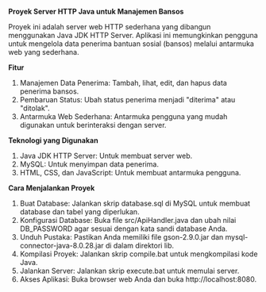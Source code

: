 **Proyek Server HTTP Java untuk Manajemen Bansos**

Proyek ini adalah server web HTTP sederhana yang dibangun menggunakan Java JDK HTTP Server. Aplikasi ini memungkinkan pengguna untuk mengelola data penerima bantuan sosial (bansos) melalui antarmuka web yang sederhana.

**Fitur**

1. Manajemen Data Penerima: Tambah, lihat, edit, dan hapus data penerima bansos.
2. Pembaruan Status: Ubah status penerima menjadi "diterima" atau "ditolak".
3. Antarmuka Web Sederhana: Antarmuka pengguna yang mudah digunakan untuk berinteraksi dengan server.


**Teknologi yang Digunakan**

1. Java JDK HTTP Server: Untuk membuat server web.
2. MySQL: Untuk menyimpan data penerima.
3. HTML, CSS, dan JavaScript: Untuk membuat antarmuka pengguna.


**Cara Menjalankan Proyek**

1. Buat Database: Jalankan skrip database.sql di MySQL untuk membuat database dan tabel yang diperlukan.
2. Konfigurasi Database: Buka file src/ApiHandler.java dan ubah nilai DB_PASSWORD agar sesuai dengan kata sandi database Anda.
3. Unduh Pustaka: Pastikan Anda memiliki file gson-2.9.0.jar dan mysql-connector-java-8.0.28.jar di dalam direktori lib.
4. Kompilasi Proyek: Jalankan skrip compile.bat untuk mengkompilasi kode Java.
5. Jalankan Server: Jalankan skrip execute.bat untuk memulai server.
6. Akses Aplikasi: Buka browser web Anda dan buka http://localhost:8080.
